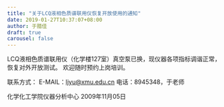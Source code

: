 ```yaml
---
title: "关于LCQ液相色质谱联用仪恢复开放使用的通知"
date: 2019-01-27T10:37:07+08:00
author: 于腊佳
draft: true
carousel: false
---
```


LCQ液相色质谱联用仪（化学楼127室）真空泵已换，现仪器各项指标调谐正常，恢复对外开放测试。
欢迎随时预约上岗培训。

联系方式：
E-MAIL：ljyu@xmu.edu.cn
电话：8945348，于老师

化学化工学院仪器分析中心
2009年11月05日
